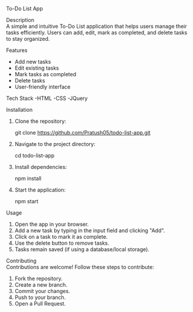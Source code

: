 To-Do List App  

Description  
A simple and intuitive To-Do List application that helps users manage their tasks efficiently. Users can add, edit, mark as completed, and delete tasks to stay organized.  

Features  
- Add new tasks  
- Edit existing tasks  
- Mark tasks as completed  
- Delete tasks  
- User-friendly interface   

Tech Stack
-HTML
-CSS
-JQuery

Installation  
1. Clone the repository:  
   
   git clone https://github.com/Pratush05/todo-list-app.git
   
2. Navigate to the project directory:  
   
   cd todo-list-app
   
3. Install dependencies:  
   
   npm install
   
4. Start the application:  
   
   npm start
   
Usage  
1. Open the app in your browser.  
2. Add a new task by typing in the input field and clicking "Add".  
3. Click on a task to mark it as complete.  
4. Use the delete button to remove tasks.  
5. Tasks remain saved (if using a database/local storage).  

Contributing  
Contributions are welcome! Follow these steps to contribute:  
1. Fork the repository.  
2. Create a new branch.
3. Commit your changes.  
4. Push to your branch.  
5. Open a Pull Request.  
